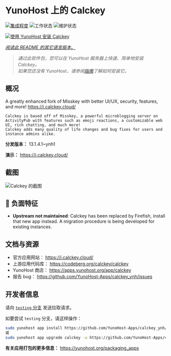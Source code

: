 <!--
注意：此 README 由 <https://github.com/YunoHost/apps/tree/master/tools/readme_generator> 自动生成
请勿手动编辑。
-->

# YunoHost 上的 Calckey

[![集成程度](https://dash.yunohost.org/integration/calckey.svg)](https://ci-apps.yunohost.org/ci/apps/calckey/) ![工作状态](https://ci-apps.yunohost.org/ci/badges/calckey.status.svg) ![维护状态](https://ci-apps.yunohost.org/ci/badges/calckey.maintain.svg)

[![使用 YunoHost 安装 Calckey](https://install-app.yunohost.org/install-with-yunohost.svg)](https://install-app.yunohost.org/?app=calckey)

*[阅读此 README 的其它语言版本。](./ALL_README.md)*

> *通过此软件包，您可以在 YunoHost 服务器上快速、简单地安装 Calckey。*  
> *如果您还没有 YunoHost，请参阅[指南](https://yunohost.org/install)了解如何安装它。*

## 概况


A greatly enhanced fork of Misskey with better UI/UX, security, features, and more! https://i.calckey.cloud/


    Calckey is based off of Misskey, a powerful microblogging server on ActivityPub with features such as emoji reactions, a customizable web UI, rich chatting, and much more!
    Calckey adds many quality of life changes and bug fixes for users and instance admins alike.
   


**分发版本：** 13.1.4.1~ynh1

**演示：** <https://i.calckey.cloud/>

## 截图

![Calckey 的截图](./doc/screenshots/screenshot-calckey.png)

## :red_circle: 负面特征

- **Upstream not maintained**: Calckey has been replaced by Firefish, install that new app instead. A migration procedure is being developed for existing instances.

## 文档与资源

- 官方应用网站： <https://i.calckey.cloud/>
- 上游应用代码库： <https://codeberg.org/calckey/calckey>
- YunoHost 商店： <https://apps.yunohost.org/app/calckey>
- 报告 bug： <https://github.com/YunoHost-Apps/calckey_ynh/issues>

## 开发者信息

请向 [`testing` 分支](https://github.com/YunoHost-Apps/calckey_ynh/tree/testing) 发送拉取请求。

如要尝试 `testing` 分支，请这样操作：

```bash
sudo yunohost app install https://github.com/YunoHost-Apps/calckey_ynh/tree/testing --debug
或
sudo yunohost app upgrade calckey -u https://github.com/YunoHost-Apps/calckey_ynh/tree/testing --debug
```

**有关应用打包的更多信息：** <https://yunohost.org/packaging_apps>
